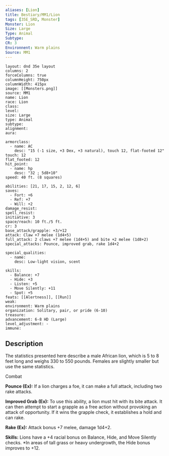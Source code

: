 ```yaml
---
aliases: [Lion]
title: Bestiary/MM1/Lion
tags: [35E_SRD, Monster]
Monster: Lion
Size: Large
Type: Animal
Subtype: 
CR: 3
Environnent: Warm plains
Source: MM1
---
```


```statblock
layout: dnd 35e layout
columns: 2
forceColumns: true
columnHeight: 750px
columnWidth: 415px
image: [[Monsters.png]]
source: MM1
name: Lion
race: Lion
class: 
level: 
size: Large
type: Animal
subtype: 
alignment: 
aura: 

armorclass:
  - name: AC
    desc: "15 (-1 size, +3 Dex, +3 natural), touch 12, flat-footed 12"
touch: 12
flat_footed: 12
hit_point:
  - name: hp
    desc: "32 ; 5d8+10"
speed: 40 ft. (8 squares)

abilities: [21, 17, 15, 2, 12, 6]
saves:
  - Fort: +6
  - Ref: +7
  - Will: +2
damage_resist: 
spell_resist: 
initiative: 3
space/reach: 10 ft./5 ft.
cr: 3
base_attack/grapple: +3/+12
attack: Claw +7 melee (1d4+5)
full_attack: 2 claws +7 melee (1d4+5) and bite +2 melee (1d8+2)
special_attacks: Pounce, improved grab, rake 1d4+2

special_qualities:
  - name: 
    desc: Low-light vision, scent

skills:
  - Balance: +7
  - Hide: +3
  - Listen: +5
  - Move Silently: +11
  - Spot: +5
feats: [[Alertness]], [[Run]]
weak: 
environment: Warm plains
organization: Solitary, pair, or pride (6-10)
treasure: 
advancement: 6-8 HD (Large)
level_adjustment: -
immune: 
```

## Description

<p>The statistics presented here describe a male African lion, which is 5 to 8 feet long and weighs 330 to 550 pounds. Females are slightly smaller but use the same statistics.</p>
<p>Combat</p>
<p>
            <b>Pounce (Ex):</b> If a lion charges a foe, it can make a full attack, including two rake attacks.</p>
<p>
            <b>Improved Grab (Ex):</b> To use this ability, a lion must hit with its bite attack. It can then attempt to start a grapple as a free action without provoking an attack of opportunity. If it wins the grapple check, it establishes a hold and can rake.</p>
<p>
            <b>Rake (Ex):</b> Attack bonus +7 melee, damage 1d4+2.</p>
<p>
            <b>Skills:</b> Lions have a +4 racial bonus on Balance, Hide, and Move Silently checks. *In areas of tall grass or heavy undergrowth, the Hide bonus improves to +12.</p>